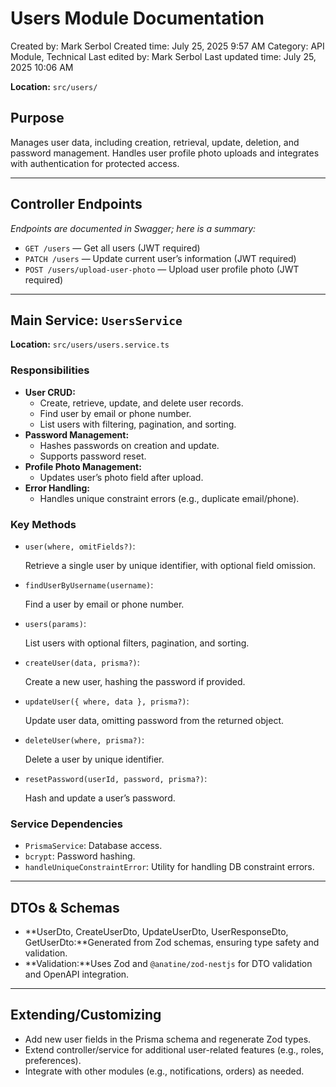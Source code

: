 # Users Module Documentation

Created by: Mark Serbol
Created time: July 25, 2025 9:57 AM
Category: API Module, Technical
Last edited by: Mark Serbol
Last updated time: July 25, 2025 10:06 AM

**Location:** `src/users/`

## **Purpose**

Manages user data, including creation, retrieval, update, deletion, and password management. Handles user profile photo uploads and integrates with authentication for protected access.

---

## **Controller Endpoints**

*Endpoints are documented in Swagger; here is a summary:*

- `GET /users` — Get all users (JWT required)
- `PATCH /users` — Update current user’s information (JWT required)
- `POST /users/upload-user-photo` — Upload user profile photo (JWT required)

---

## **Main Service: `UsersService`**

**Location:** `src/users/users.service.ts`

### Responsibilities

- **User CRUD:**
    - Create, retrieve, update, and delete user records.
    - Find user by email or phone number.
    - List users with filtering, pagination, and sorting.
- **Password Management:**
    - Hashes passwords on creation and update.
    - Supports password reset.
- **Profile Photo Management:**
    - Updates user’s photo field after upload.
- **Error Handling:**
    - Handles unique constraint errors (e.g., duplicate email/phone).

### Key Methods

- `user(where, omitFields?)`:
    
    Retrieve a single user by unique identifier, with optional field omission.
    
- `findUserByUsername(username)`:
    
    Find a user by email or phone number.
    
- `users(params)`:
    
    List users with optional filters, pagination, and sorting.
    
- `createUser(data, prisma?)`:
    
    Create a new user, hashing the password if provided.
    
- `updateUser({ where, data }, prisma?)`:
    
    Update user data, omitting password from the returned object.
    
- `deleteUser(where, prisma?)`:
    
    Delete a user by unique identifier.
    
- `resetPassword(userId, password, prisma?)`:
    
    Hash and update a user’s password.
    

### Service Dependencies

- `PrismaService`: Database access.
- `bcrypt`: Password hashing.
- `handleUniqueConstraintError`: Utility for handling DB constraint errors.

---

## **DTOs & Schemas**

- **UserDto, CreateUserDto, UpdateUserDto, UserResponseDto, GetUserDto:**Generated from Zod schemas, ensuring type safety and validation.
- **Validation:**Uses Zod and `@anatine/zod-nestjs` for DTO validation and OpenAPI integration.

---

## **Extending/Customizing**

- Add new user fields in the Prisma schema and regenerate Zod types.
- Extend controller/service for additional user-related features (e.g., roles, preferences).
- Integrate with other modules (e.g., notifications, orders) as needed.